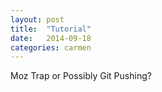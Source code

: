 ```yaml
---
layout: post
title:  "Tutorial"
date:   2014-09-18
categories: carmen
---
```


Moz Trap or Possibly Git Pushing?